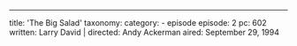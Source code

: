 ---
title: 'The Big Salad'
taxonomy:
    category:
        - episode
episode: 2
pc: 602         
written: Larry David |
directed: Andy Ackerman
aired: September 29, 1994

